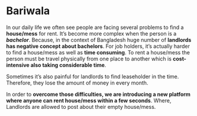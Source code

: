 # Bariwala
In our daily life we often see people are facing several problems to find a **house/mess** for rent. It’s become more complex when the person is a **_bachelor_**. Because, in the context of Bangladesh huge number of **landlords has negative concept about bachelors**.  For job holders, it’s actually harder to find a house/mess as well as **time consuming**. To rent a house/mess the person must be travel physically from one place to another which is **cost-intensive also taking considerable time**.

Sometimes it’s also painful for landlords to find leaseholder in the time. Therefore, they lose the amount of money in every month.

In order to **overcome those difficulties, we are introducing a new platform where anyone can rent house/mess within a few seconds**. Where, Landlords are allowed to post about their empty house/mess. 
